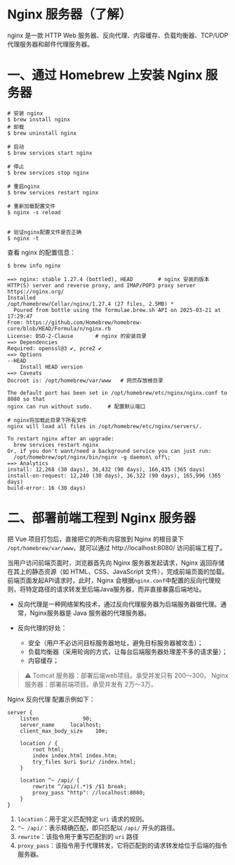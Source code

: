 # Nginx 服务器（了解）

nginx 是一款 HTTP Web 服务器、反向代理、内容缓存、负载均衡器、TCP/UDP 代理服务器和邮件代理服务器。

# 一、通过 Homebrew 上安装 Nginx 服务器

```shell
# 安装 nginx
$ brew install nginx
# 卸载
$ brew uninstall nginx

# 启动
$ brew services start nginx

# 停止
$ brew services stop nginx

# 重启nginx
$ brew services restart nginx

# 重新加载配置文件
$ nginx -s reload


# 验证nginx配置文件是否正确
$ nginx -t

```

查看 nginx 的配置信息：

```shell
$ brew info nginx

==> nginx: stable 1.27.4 (bottled), HEAD		# nginx 安装的版本
HTTP(S) server and reverse proxy, and IMAP/POP3 proxy server
https://nginx.org/
Installed
/opt/homebrew/Cellar/nginx/1.27.4 (27 files, 2.5MB) *
  Poured from bottle using the formulae.brew.sh API on 2025-03-21 at 17:29:47
From: https://github.com/Homebrew/homebrew-core/blob/HEAD/Formula/n/nginx.rb
License: BSD-2-Clause		# nginx 的安装目录
==> Dependencies
Required: openssl@3 ✔, pcre2 ✔
==> Options
--HEAD
	Install HEAD version
==> Caveats
Docroot is: /opt/homebrew/var/www	# 网页存放根目录

The default port has been set in /opt/homebrew/etc/nginx/nginx.conf to 8080 so that
nginx can run without sudo.		# 配置默认端口

# nginx将加载此目录下所有文件
nginx will load all files in /opt/homebrew/etc/nginx/servers/.	

To restart nginx after an upgrade:
  brew services restart nginx
Or, if you don't want/need a background service you can just run:
  /opt/homebrew/opt/nginx/bin/nginx -g daemon\ off\;
==> Analytics
install: 12,268 (30 days), 36,432 (90 days), 166,435 (365 days)
install-on-request: 12,240 (30 days), 36,322 (90 days), 165,996 (365 days)
build-error: 16 (30 days)
```

# 二、部署前端工程到 Nginx 服务器

把 Vue 项目打包后，直接把它的所有内容放到 Nginx 的根目录下 `/opt/homebrew/var/www`，就可以通过 http://localhost:8080/ 访问前端工程了。

当用户访问前端页面时，浏览器首先向 Nginx 服务器发起请求，Nginx 返回存储在其上的静态资源（如 HTML、CSS、JavaScript 文件），完成前端页面的加载。
前端页面发起API请求时，此时，Nginx 会根据`nginx.conf`中配置的反向代理规则，将特定路径的请求转发至后端Java服务器，而非直接暴露后端地址。

* 反向代理是一种网络架构技术，通过反向代理服务器为后端服务器做代理。通常，Nginx服务器是 Java 服务器的代理服务器。

* 反向代理的好处：
	- 安全（用户不必访问目标服务器地址，避免目标服务器被攻击）；
	- 负载均衡器（采用轮询的方式，让每台后端服务器处理差不多的请求量）；
	- 内容缓存；

> ⚠️
> Tomcat 服务器：部署后端web项目。承受并发只有 200～300。
> Nginx 服务器：部署前端项目。承受并发有 2万～3万。

Nginx 反向代理 配置示例如下：

```config
server {
	listen				90;
	server_name 	localhost;
	client_max_body_size	10m;
	
	location / {
		root html;
		index index.html index.htm;
		try_files $uri $uri/ /index.html;	
	}
	
	location ^~ /api/ {
		rewrite ^/api/(.*)$ /$1 break;
		proxy_pass "http": //localhost:8080;
	}	
}
```
1. `location`：用于定义匹配特定 `uri` 请求的规则。 
2. `^~ /api/`：表示精确匹配，即只匹配以 `/api/` 开头的路径。
3. `rewrite`：该指令用于重写匹配到的 `uri` 路径
4. `proxy_pass`：该指令用于代理转发，它将匹配到的请求转发给位于后端的指令服务器。
